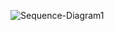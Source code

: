 ![Sequence-Diagram1](https://user-images.githubusercontent.com/61120034/153564780-c9e1e143-a7e3-4191-8eb4-27531b8bf8f4.png)
